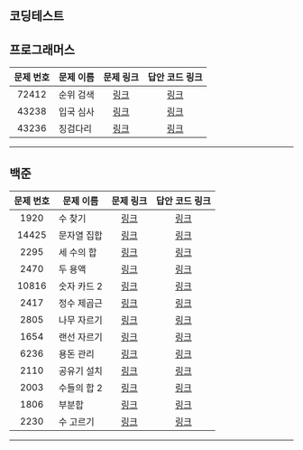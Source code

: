 코딩테스트
----------

프로그래머스
----------
| 문제 번호 | 문제 이름 | 문제 링크 | 답안 코드 링크 |
|:---:|---|:---:|:---:|
| 72412 | 순위 검색 | [링크](https://school.programmers.co.kr/learn/courses/30/lessons/72412) | [링크](https://github.com/nicky-day/CodingTest/blob/main/src/main/java/org/example/binary_search/programmers/001-%EC%88%9C%EC%9C%84_%EA%B2%80%EC%83%89.java) |
| 43238 | 입국 심사 | [링크](https://school.programmers.co.kr/learn/courses/30/lessons/43238) | [링크](https://github.com/nicky-day/CodingTest/blob/main/src/main/java/org/example/binary_search/programmers/002-%EC%9E%85%EA%B5%AD_%EC%8B%AC%EC%82%AC.java) |
| 43236 | 징검다리 | [링크](https://school.programmers.co.kr/learn/courses/30/lessons/43236) | [링크](https://github.com/nicky-day/CodingTest/blob/main/src/main/java/org/example/binary_search/programmers/003-%EC%A7%95%EA%B2%80_%EB%8B%A4%EB%A6%AC.java) |
----------

백준
------------
| 문제 번호 | 문제 이름 | 문제 링크 | 답안 코드 링크 |
|:---:|---|:---:|:---:|
| 1920 | 수 찾기 | [링크](https://www.acmicpc.net/problem/1920) | [링크](https://github.com/nicky-day/CodingTest/blob/main/src/main/java/org/example/binary_search/boj/001-%EC%88%98_%EC%B0%BE%EA%B8%B0.java) |
| 14425 | 문자열 집합 | [링크](https://www.acmicpc.net/problem/14425) | [링크](https://github.com/nicky-day/CodingTest/blob/main/src/main/java/org/example/binary_search/boj/002-%EB%AC%B8%EC%9E%90%EC%97%B4_%EC%A7%91%ED%95%A9.java) |
| 2295 | 세 수의 합 | [링크](https://www.acmicpc.net/problem/2295) | [링크](https://github.com/nicky-day/CodingTest/blob/main/src/main/java/org/example/binary_search/boj/003-%EC%84%B8_%EC%88%98%EC%9D%98_%ED%95%A9.java) |
| 2470 | 두 용액 | [링크](https://www.acmicpc.net/problem/2470) | [링크](https://github.com/nicky-day/CodingTest/blob/main/src/main/java/org/example/binary_search/boj/004-%EB%91%90_%EC%9A%A9%EC%95%A1.java) |
| 10816 | 숫자 카드 2 | [링크](https://www.acmicpc.net/problem/10816) | [링크](https://github.com/nicky-day/CodingTest/blob/main/src/main/java/org/example/binary_search/boj/005-%EC%88%AB%EC%9E%90_%EC%B9%B4%EB%93%9C_2.java) |
| 2417 | 정수 제곱근 | [링크](https://www.acmicpc.net/problem/2417) | [링크](https://github.com/nicky-day/CodingTest/blob/main/src/main/java/org/example/binary_search/boj/006-%EC%A0%95%EC%88%98_%EC%A0%9C%EA%B3%B1%EA%B7%BC.java) |
| 2805 | 나무 자르기 | [링크](https://www.acmicpc.net/problem/2805) | [링크](https://github.com/nicky-day/CodingTest/blob/main/src/main/java/org/example/binary_search/boj/007-%EB%82%98%EB%AC%B4_%EC%9E%90%EB%A5%B4%EA%B8%B0.java) |
| 1654 | 랜선 자르기 | [링크](https://www.acmicpc.net/problem/1654) | [링크](https://github.com/nicky-day/CodingTest/blob/main/src/main/java/org/example/binary_search/boj/008-%EB%9E%9C%EC%84%A0_%EC%9E%90%EB%A5%B4%EA%B8%B0.java) |
| 6236 | 용돈 관리 | [링크](https://www.acmicpc.net/problem/6236) | [링크](https://github.com/nicky-day/CodingTest/blob/main/src/main/java/org/example/binary_search/boj/009-%EC%9A%A9%EB%8F%88_%EA%B4%80%EB%A6%AC.java) |
| 2110 | 공유기 설치 | [링크](https://www.acmicpc.net/problem/2110) | [링크](https://github.com/nicky-day/CodingTest/blob/main/src/main/java/org/example/binary_search/boj/010-%EA%B3%B5%EC%9C%A0%EA%B8%B0_%EC%84%A4%EC%B9%98.java) |
| 2003 | 수들의 합 2 | [링크](https://www.acmicpc.net/problem/2003) | [링크](https://github.com/nicky-day/CodingTest/blob/main/src/main/java/org/example/binary_search/boj/011-%EC%88%98%EB%93%A4%EC%9D%98_%ED%95%A9_2.java) |
| 1806 | 부분합 | [링크](https://www.acmicpc.net/problem/1806) | [링크](https://github.com/nicky-day/CodingTest/blob/main/src/main/java/org/example/binary_search/boj/012-%EB%B6%80%EB%B6%84%ED%95%A9.java) |
| 2230 | 수 고르기 | [링크](https://www.acmicpc.net/problem/2230) | [링크](https://github.com/nicky-day/CodingTest/blob/main/src/main/java/org/example/binary_search/boj/013-%EC%88%98_%EA%B3%A0%EB%A5%B4%EA%B8%B0.java) |
----------
